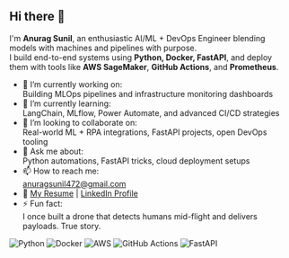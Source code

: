 ## Hi there 👋

I'm **Anurag Sunil**, an enthusiastic AI/ML + DevOps Engineer blending models with machines and pipelines with purpose.  
I build end-to-end systems using **Python, Docker, FastAPI**, and deploy them with tools like **AWS SageMaker**, **GitHub Actions**, and **Prometheus**.


- 🔭 I’m currently working on:  
  Building MLOps pipelines and infrastructure monitoring dashboards  
- 🌱 I’m currently learning:  
  LangChain, MLflow, Power Automate, and advanced CI/CD strategies  
- 👯 I’m looking to collaborate on:  
  Real-world ML + RPA integrations, FastAPI projects, open DevOps tooling  
- 💬 Ask me about:  
  Python automations, FastAPI tricks, cloud deployment setups  
- 📫 How to reach me:  
  [anuragsunil472@gmail.com](mailto:anuragsunil472@gmail.com)  
- 📄 [My Resume](#) | [LinkedIn Profile](https://linkedin.com/in/anuragsunil)  
- ⚡ Fun fact:  
  I once built a drone that detects humans mid-flight and delivers payloads. True story.

![Python](https://img.shields.io/badge/Python-3776AB?style=flat&logo=python&logoColor=white)
![Docker](https://img.shields.io/badge/Docker-2496ED?style=flat&logo=docker&logoColor=white)
![AWS](https://img.shields.io/badge/AWS-SageMaker-orange?style=flat&logo=amazonaws&logoColor=white)
![GitHub Actions](https://img.shields.io/badge/GitHub%20Actions-blue?style=flat&logo=githubactions&logoColor=white)
![FastAPI](https://img.shields.io/badge/FastAPI-005571?style=flat&logo=fastapi)

